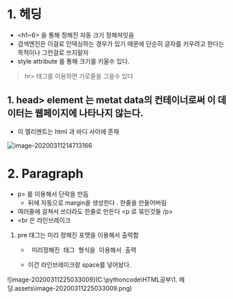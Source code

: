 # 1. 헤딩

* <h1~6> 을 통해 정해진 자동 크기 정해져잇음 
* 검색엔진은 이걸로 인덱싱하는 경우가 있기 때문에 단순히 글자를 키우려고 한다는 목적이나 그런걸로 쓰지말자
* style attribute 를 통해 크기를 키울수 있다.

> hr> 태그를 이용하면 가로줄을 그을수 있다

## 1. head> element 는 metat data의 컨테이너로써 이 데이터는 웹페이지에 나타나지 않는다. 

* 이 엘리멘트는 html 과 바디 사이에 존재

![image-20200311214713166](C:\Users\ahrtz\AppData\Roaming\Typora\typora-user-images\image-20200311214713166.png)

# 2. Paragraph

* p> 를 이용해서 단락을 만듬
  * 뒤에 자동으로 margin을 생성한다 . 한줄을 만들어버림 
* 여러줄에 걸쳐서 쓰더라도 한줄로 만든다 <p 로 묶인것들 /p>
* <br 은 라인브레이크

1. pre 태그는 미리 정해진 포맷을 이용해서 출력함

   * <pre> 미리정해진 태그 형식을 이용해서 출력</pre>

   * 이건 라인브레이크랑 space를 넣어놨다.

![image-20200311225033009](C:\pythoncode\HTML공부\1. 헤딩.assets\image-20200311225033009.png)